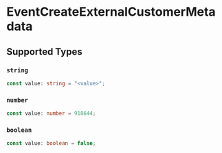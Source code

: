 # EventCreateExternalCustomerMetadata


## Supported Types

### `string`

```typescript
const value: string = "<value>";
```

### `number`

```typescript
const value: number = 918644;
```

### `boolean`

```typescript
const value: boolean = false;
```

